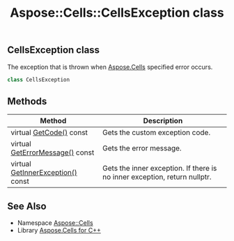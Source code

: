 ﻿---
title: Aspose::Cells::CellsException class
linktitle: CellsException
second_title: Aspose.Cells for C++ API Reference
description: 'Aspose::Cells::CellsException class. The exception that is thrown when Aspose.Cells specified error occurs in C++.'
type: docs
weight: 1600
url: /cpp/aspose.cells/cellsexception/
---
## CellsException class


The exception that is thrown when [Aspose.Cells](../) specified error occurs.

```cpp
class CellsException
```

## Methods

| Method | Description |
| --- | --- |
| virtual [GetCode()](./getcode/) const | Gets the custom exception code. |
| virtual [GetErrorMessage()](./geterrormessage/) const | Gets the error message. |
| virtual [GetInnerException()](./getinnerexception/) const | Gets the inner exception. If there is no inner exception, return nullptr. |
## See Also

* Namespace [Aspose::Cells](../)
* Library [Aspose.Cells for C++](../../)
